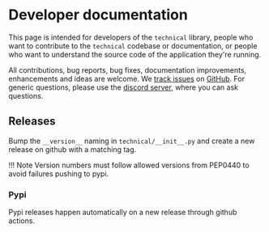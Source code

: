 # Developer documentation

This page is intended for developers of the `technical` library, people who want to contribute to the `technical` codebase or documentation, or people who want to understand the source code of the application they're running.

All contributions, bug reports, bug fixes, documentation improvements, enhancements and ideas are welcome. We [track issues](https://github.com/freqtrade/technical/issues) on [GitHub](https://github.com/freqtrade/technical).
For generic questions, please use the [discord server](https://discord.gg/p7nuUNVfP7), where you can ask questions.

## Releases

Bump the `__version__`  naming in `technical/__init__.py` and create a new release on github with a matching tag.

!!! Note
    Version numbers must follow allowed versions from PEP0440 to avoid failures pushing to pypi.

### Pypi

Pypi releases happen automatically on a new release through github actions.
